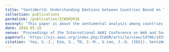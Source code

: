 ```yaml
---
title: "SentiWorld: Understanding Emotions between Countries Based on Tweets"
collection: publications
permalink: /publication/ICWSM2016
excerpt: 'This paper is about the sentimental analysis among countries.'
date: 2016-05-18
venue: 'Proceedings of the International AAAI Conference on Web and Social Media'
paperurl: 'https://ojs.aaai.org/index.php/ICWSM/article/view/14706/14555'
citation: 'Yea, S.-J., Kim, S., TO, J.-M., & Lee, J.-G. (2021). SentiWorld: Understanding Emotions between Countries Based on Tweets. Proceedings of the International AAAI Conference on Web and Social Media, 10(1), 762-763.'
---
```

